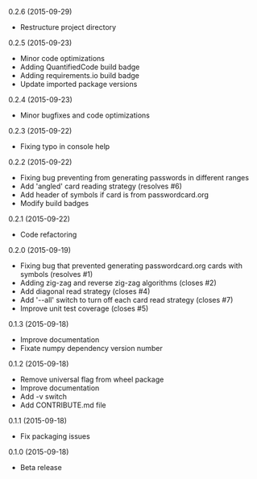 0.2.6 (2015-09-29)

- Restructure project directory

0.2.5 (2015-09-23)

- Minor code optimizations
- Adding QuantifiedCode build badge
- Adding requirements.io build badge
- Update imported package versions

0.2.4 (2015-09-23)

- Minor bugfixes and code optimizations

0.2.3 (2015-09-22)

- Fixing typo in console help

0.2.2 (2015-09-22)

- Fixing bug preventing from generating passwords in different ranges
- Add 'angled' card reading strategy (resolves #6)
- Add header of symbols if card is from passwordcard.org
- Modify build badges

0.2.1 (2015-09-22)

- Code refactoring

0.2.0 (2015-09-19)

- Fixing bug that prevented generating passwordcard.org cards with symbols (resolves #1)
- Adding zig-zag and reverse zig-zag algorithms (closes #2)
- Add diagonal read strategy (closes #4)
- Add '--all' switch to turn off each card read strategy (closes #7)
- Improve unit test coverage (closes #5)

0.1.3 (2015-09-18)

- Improve documentation
- Fixate numpy dependency version number

0.1.2 (2015-09-18)

- Remove universal flag from wheel package
- Improve documentation
- Add -v switch
- Add CONTRIBUTE.md file

0.1.1 (2015-09-18)

- Fix packaging issues

0.1.0 (2015-09-18)

- Beta release

